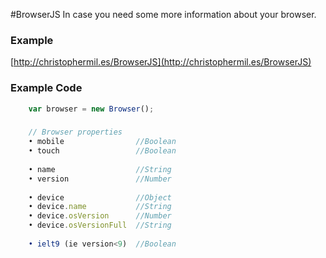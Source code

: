 #BrowserJS
In case you need some more information about your browser.

### Example
[http://christophermil.es/BrowserJS](http://christophermil.es/BrowserJS)

### Example Code
```javascript
	var browser = new Browser();
```

### 
```javascript
	// Browser properties
	• mobile				//Boolean
	• touch					//Boolean
	
	• name					//String
	• version				//Number
	
	• device				//Object
	• device.name			//String
	• device.osVersion 		//Number
	• device.osVersionFull 	//String
	
	• ielt9 (ie version<9)	//Boolean
```

